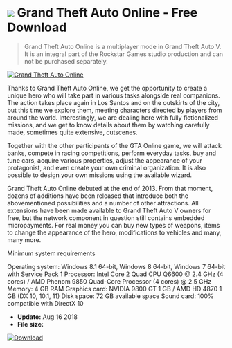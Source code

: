 # ![](https://cdn.softexe.net/static/icon/win.gif) Grand Theft Auto Online  - Free Download

> Grand Theft Auto Online is a multiplayer mode in Grand Theft Auto V. It is an integral part of the Rockstar Games studio production and can not be purchased separately.

[![Grand Theft Auto Online](https://gallery.dpcdn.pl/imgc/Tools/84223/g_-_420x350_1.5_-_xff283c10-dcb0-4921-9afb-4bb4854aa96a.jpg)](https://softexe.net/win/games-entertainment/shooters/grand-theft-auto-online:ahab.html)

Thanks to Grand Theft Auto Online, we get the opportunity to create a unique hero who will take part in various tasks alongside real companions. The action takes place again in Los Santos and on the outskirts of the city, but this time we explore them, meeting characters directed by players from around the world. Interestingly, we are dealing here with fully fictionalized missions, and we get to know details about them by watching carefully made, sometimes quite extensive, cutscenes.
 
 Together with the other participants of the GTA Online game, we will attack banks, compete in racing competitions, perform everyday tasks, buy and tune cars, acquire various properties, adjust the appearance of your protagonist, and even create your own criminal organization. It is also possible to design your own missions using the available wizard.
 
 Grand Theft Auto Online debuted at the end of 2013. From that moment, dozens of additions have been released that introduce both the abovementioned possibilities and a number of other attractions. All extensions have been made available to Grand Theft Auto V owners for free, but the network component in question still contains embedded micropayments. For real money you can buy new types of weapons, items to change the appearance of the hero, modifications to vehicles and many, many more.
 
 Minimum system requirements
 
 Operating system: Windows 8.1 64-bit, Windows 8 64-bit, Windows 7 64-bit with Service Pack 1
 Processor: Intel Core 2 Quad CPU Q6600 @ 2.4 GHz (4 cores) / AMD Phenom 9850 Quad-Core Processor (4 cores) @ 2.5 GHz
 Memory: 4 GB RAM
 Graphics card: NVIDIA 9800 GT 1 GB / AMD HD 4870 1 GB (DX 10, 10.1, 11)
 Disk space: 72 GB available space
 Sound card: 100% compatible with DirectX 10


- **Update:** Aug 16 2018
- **File size:** 

[![Download](https://cdn.softexe.net/static/img/download.png)](https://softexe.net/win/games-entertainment/shooters/grand-theft-auto-online:ahab.html)


